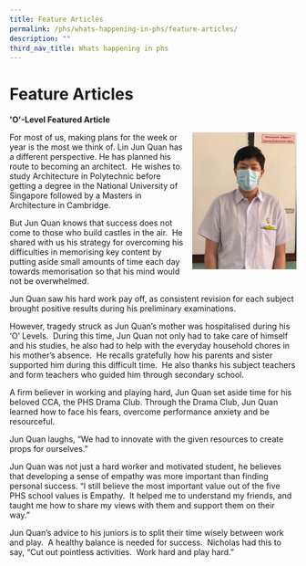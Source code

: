 ```yaml
---
title: Feature Articles
permalink: /phs/whats-happening-in-phs/feature-articles/
description: ""
third_nav_title: Whats happening in phs
---
```

# **Feature Articles**

**'O'-Level Featured Article**

<img src="/images/IMG-20210111-WA0013.jpg" style="width:183px;height:240px;margin-left:15px;" align = "right">

For most of us, making plans for the week or year is the most we think of. Lin Jun Quan has a different perspective. He has planned his route to becoming an architect.  He wishes to study Architecture in Polytechnic before getting a degree in the National University of Singapore followed by a Masters in Architecture in Cambridge.

But Jun Quan knows that success does not come to those who build castles in the air.  He shared with us his strategy for overcoming his difficulties in memorising key content by putting aside small amounts of time each day towards memorisation so that his mind would not be overwhelmed.

Jun Quan saw his hard work pay off, as consistent revision for each subject brought positive results during his preliminary examinations.

However, tragedy struck as Jun Quan’s mother was hospitalised during his ‘O’ Levels.  During this time, Jun Quan not only had to take care of himself and his studies, he also had to help with the everyday household chores in his mother’s absence.  He recalls gratefully how his parents and sister supported him during this difficult time.  He also thanks his subject teachers and form teachers who guided him through secondary school.

A firm believer in working and playing hard, Jun Quan set aside time for his beloved CCA, the PHS Drama Club. Through the Drama Club, Jun Quan learned how to face his fears, overcome performance anxiety and be resourceful.

Jun Quan laughs, “We had to innovate with the given resources to create props for ourselves.”

Jun Quan was not just a hard worker and motivated student, he believes that developing a sense of empathy was more important than finding personal success. “I still believe the most important value out of the five PHS school values is Empathy.  It helped me to understand my friends, and taught me how to share my views with them and support them on their way.”

Jun Quan’s advice to his juniors is to split their time wisely between work and play.  A healthy balance is needed for success.  Nicholas had this to say, “Cut out pointless activities.  Work hard and play hard.”